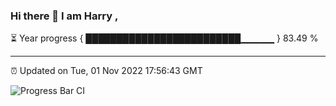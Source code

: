 ### Hi there 👋 I am Harry , 

⏳ Year progress { █████████████████████████▁▁▁▁▁ } 83.49 %

---

⏰ Updated on Tue, 01 Nov 2022 17:56:43 GMT

![Progress Bar CI](https://github.com/duykhang68/duykhang68/workflows/Progress%20Bar%20CI/badge.svg)

